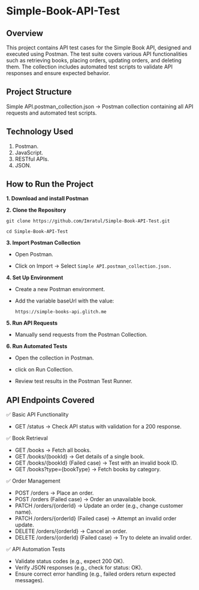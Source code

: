 # Simple-Book-API-Test 
## Overview
This project contains API test cases for the Simple Book API, designed and executed using Postman. The test suite covers various API functionalities such as retrieving books, placing orders, updating orders, and deleting them. The collection includes automated test scripts to validate API responses and ensure expected behavior.

## Project Structure
Simple API.postman_collection.json → Postman collection containing all API requests and automated test scripts.
## Technology Used
1. Postman.
2. JavaScript.
3. RESTful APIs.
4. JSON.
## How to Run the Project
**1. Download and install Postman**

**2. Clone the Repository**

`git clone https://github.com/Imratul/Simple-Book-API-Test.git`

`cd Simple-Book-API-Test`

**3. Import Postman Collection**

 - Open Postman.
   
 - Click on Import → Select `Simple API.postman_collection.json.`
   
**4. Set Up Environment**

 - Create a new Postman environment.
   
 - Add the variable baseUrl with the value:
   
   ` https://simple-books-api.glitch.me `
   
**5. Run API Requests**
  
 - Manually send requests from the Postman Collection.

**6. Run Automated Tests**

 - Open the collection in Postman.
 
 - click on Run Collection.
   
 - Review test results in the Postman Test Runner.
   
## API Endpoints Covered
✅ Basic API Functionality
 -  GET /status → Check API status with validation for a 200 response.

✅ Book Retrieval
 -  GET /books → Fetch all books.
 -  GET /books/{bookId} → Get details of a single book.
 -  GET /books/{bookId} (Failed case) → Test with an invalid book ID.
 -  GET /books?type={bookType} → Fetch books by category.

✅ Order Management
 -  POST /orders → Place an order.
 -  POST /orders (Failed case) → Order an unavailable book.
 -  PATCH /orders/{orderId} → Update an order (e.g., change customer name).
 -  PATCH /orders/{orderId} (Failed case) → Attempt an invalid order update.
 -  DELETE /orders/{orderId} → Cancel an order.
 -  DELETE /orders/{orderId} (Failed case) → Try to delete an invalid order.

✅ API Automation Tests
 -  Validate status codes (e.g., expect 200 OK).
 -  Verify JSON responses (e.g., check for status: OK).
 -  Ensure correct error handling (e.g., failed orders return expected messages).
